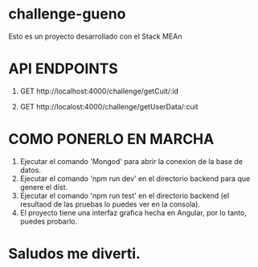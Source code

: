 # challenge-gueno
Esto es un proyecto desarrollado con el Stack MEAn

# API ENDPOINTS
  1. GET http://localhost:4000/challenge/getCuit/:id
  
  2. GET http://localost:4000/challenge/getUserData/:cuit

# COMO PONERLO EN MARCHA
  1. Ejecutar el comando 'Mongod' para abrir la conexion de la base de datos.
  2. Ejecutar el comando 'npm run dev' en el directorio backend para que genere el dist.
  3. Ejecutar el comando 'npm run test' en el directorio backend (el resultaod de las pruebas lo puedes ver en la consola).
  4. El proyecto tiene una interfaz grafica hecha en Angular, por lo tanto, puedes probarlo.

# Saludos me diverti.
